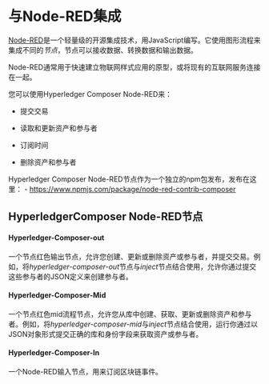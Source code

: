 # 与Node-RED集成

[Node-RED](http://nodered.org/)是一个轻量级的开源集成技术，用JavaScript编写。它使用图形流程来集成不同的*节点*，节点可以接收数据、转换数据和输出数据。

Node-RED通常用于快速建立物联网样式应用的原型，或将现有的互联网服务连接在一起。

您可以使用Hyperledger Composer Node-RED来：

- 提交交易

- 读取和更新资产和参与者

- 订阅时间

- 删除资产和参与者

Hyperledger Composer Node-RED节点作为一个独立的npm包发布，发布在这里： - <https://www.npmjs.com/package/node-red-contrib-composer>

## HyperledgerComposer Node-RED节点

#### Hyperledger-Composer-out

一个节点红色输出节点，允许您创建、更新或删除资产或参与者，并提交交易。例如，将*hyperledger-composer-out*节点与*inject*节点结合使用，允许你通过提交这些参与者的JSON定义来创建参与者。

#### Hyperledger-Composer-Mid

一个节点红色mid流程节点，允许您从库中创建、获取、更新或删除资产和参与者。例如，将*hyperledger-composer-mid*与*inject*节点结合使用，运行你通过以JSON对象形式提交正确的库和身份字段来获取资产或参与者。

#### Hyperledger-Composer-In

一个Node-RED输入节点，用来订阅区块链事件。
